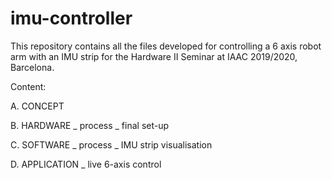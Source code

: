 # imu-controller
This repository contains all the files developed for controlling a 6 axis robot arm with an IMU strip for the Hardware II Seminar at IAAC 2019/2020, Barcelona. 

Content: 

A. CONCEPT

B. HARDWARE
_ process
_ final set-up 
   
C. SOFTWARE
_ process
_ IMU strip visualisation 
   
D. APPLICATION 
_ live 6-axis control 
